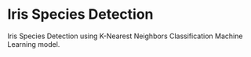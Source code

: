 # Iris Species Detection

Iris Species Detection using K-Nearest Neighbors Classification Machine Learning model.
